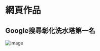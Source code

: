 # 網頁作品

## Google搜尋彰化洗水塔第一名
![image](https://github.com/user-attachments/assets/de672d0a-8683-4cc3-a4d9-b2c964915bba)
